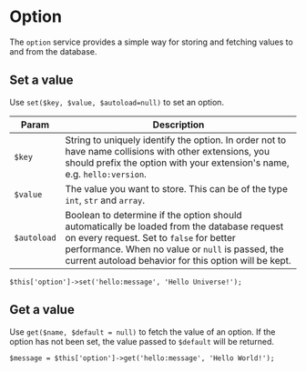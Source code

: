# Option

The `option` service provides a simple way for storing and fetching values
to and from the database.

## Set a value

Use `set($key, $value, $autoload=null)` to set an option.

| Param   | Description |
|---------|-------------|
| `$key`           | String to uniquely identify the option. In order not to have name collisions with other extensions, you should prefix the option with your extension's name, e.g. `hello:version`. |
| `$value`          | The value you want to store. This can be of the type `int`, `str` and `array`. |
| `$autoload`   | Boolean to determine if the option should automatically be loaded from the database request on every request. Set to `false` for better performance. When no value or `null` is passed, the current autoload behavior for this option will be kept. |


```
$this['option']->set('hello:message', 'Hello Universe!');
```


## Get a value

Use `get($name, $default = null)` to fetch the value of an option. If the
option has not been set, the value passed to `$default` will be returned.


```
$message = $this['option']->get('hello:message', 'Hello World!');

```
